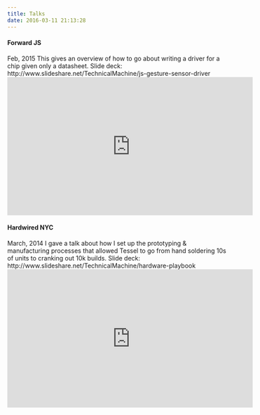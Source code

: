 ```yaml
---
title: Talks
date: 2016-03-11 21:13:28
---
```


<h4>Forward JS</h4><span class="date post-meta">Feb, 2015</span>
This gives an overview of how to go about writing a driver for a chip given only a datasheet.
Slide deck: http://www.slideshare.net/TechnicalMachine/js-gesture-sensor-driver
<iframe width="560" height="315" src="https://www.youtube.com/embed/-2F_sPNkK-s" frameborder="0" allowfullscreen></iframe>

<br/>
<h4>Hardwired NYC</h4><span class="date post-meta">March, 2014</span>
I gave a talk about how I set up the prototyping & manufacturing processes that allowed Tessel to go from hand soldering 10s of units to cranking out 10k builds.
Slide deck: http://www.slideshare.net/TechnicalMachine/hardware-playbook
<iframe width="560" height="315" src="https://www.youtube.com/embed/0ZArxLefleg" frameborder="0" allowfullscreen></iframe>
